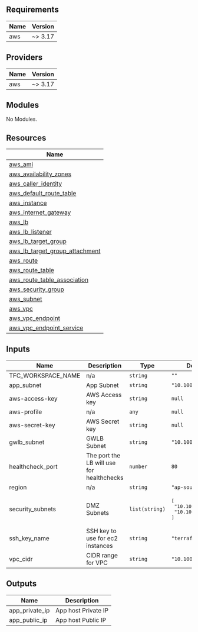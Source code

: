 ## Requirements

| Name | Version |
|------|---------|
| aws | ~> 3.17 |

## Providers

| Name | Version |
|------|---------|
| aws | ~> 3.17 |

## Modules

No Modules.

## Resources

| Name |
|------|
| [aws_ami](https://registry.terraform.io/providers/hashicorp/aws/latest/docs/data-sources/ami) |
| [aws_availability_zones](https://registry.terraform.io/providers/hashicorp/aws/latest/docs/data-sources/availability_zones) |
| [aws_caller_identity](https://registry.terraform.io/providers/hashicorp/aws/latest/docs/data-sources/caller_identity) |
| [aws_default_route_table](https://registry.terraform.io/providers/hashicorp/aws/latest/docs/resources/default_route_table) |
| [aws_instance](https://registry.terraform.io/providers/hashicorp/aws/latest/docs/resources/instance) |
| [aws_internet_gateway](https://registry.terraform.io/providers/hashicorp/aws/latest/docs/resources/internet_gateway) |
| [aws_lb](https://registry.terraform.io/providers/hashicorp/aws/latest/docs/resources/lb) |
| [aws_lb_listener](https://registry.terraform.io/providers/hashicorp/aws/latest/docs/resources/lb_listener) |
| [aws_lb_target_group](https://registry.terraform.io/providers/hashicorp/aws/latest/docs/resources/lb_target_group) |
| [aws_lb_target_group_attachment](https://registry.terraform.io/providers/hashicorp/aws/latest/docs/resources/lb_target_group_attachment) |
| [aws_route](https://registry.terraform.io/providers/hashicorp/aws/latest/docs/resources/route) |
| [aws_route_table](https://registry.terraform.io/providers/hashicorp/aws/latest/docs/resources/route_table) |
| [aws_route_table_association](https://registry.terraform.io/providers/hashicorp/aws/latest/docs/resources/route_table_association) |
| [aws_security_group](https://registry.terraform.io/providers/hashicorp/aws/latest/docs/resources/security_group) |
| [aws_subnet](https://registry.terraform.io/providers/hashicorp/aws/latest/docs/resources/subnet) |
| [aws_vpc](https://registry.terraform.io/providers/hashicorp/aws/latest/docs/resources/vpc) |
| [aws_vpc_endpoint](https://registry.terraform.io/providers/hashicorp/aws/latest/docs/resources/vpc_endpoint) |
| [aws_vpc_endpoint_service](https://registry.terraform.io/providers/hashicorp/aws/latest/docs/resources/vpc_endpoint_service) |

## Inputs

| Name | Description | Type | Default | Required |
|------|-------------|------|---------|:--------:|
| TFC\_WORKSPACE\_NAME | n/a | `string` | `""` | no |
| app\_subnet | App Subnet | `string` | `"10.100.10.0/24"` | no |
| aws-access-key | AWS Access key | `string` | `null` | no |
| aws-profile | n/a | `any` | `null` | no |
| aws-secret-key | AWS Secret key | `string` | `null` | no |
| gwlb\_subnet | GWLB Subnet | `string` | `"10.100.200.0/24"` | no |
| healthcheck\_port | The port the LB will use for healthchecks | `number` | `80` | no |
| region | n/a | `string` | `"ap-southeast-2"` | no |
| security\_subnets | DMZ Subnets | `list(string)` | <pre>[<br>  "10.100.1.0/24",<br>  "10.100.2.0/24"<br>]</pre> | no |
| ssh\_key\_name | SSH key to use for ec2 instances | `string` | `"terraform"` | no |
| vpc\_cidr | CIDR range for VPC | `string` | `"10.100.0.0/16"` | no |

## Outputs

| Name | Description |
|------|-------------|
| app\_private\_ip | App host Private IP |
| app\_public\_ip | App host Public IP |
